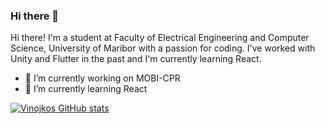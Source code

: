 ### Hi there 👋
Hi there! I'm a student at Faculty of Electrical Engineering and Computer Science, University of Maribor with a passion for coding. I've worked with Unity and Flutter in the past and I'm currently learning React.

- 🔭 I’m currently working on MOBI-CPR
- 🌱 I’m currently learning React


[![Vinojkos GitHub stats](https://github-readme-stats.vercel.app/api?username=vinojko&count_private=true&include_all_commits=true)](https://github.com/vinojko/github-readme-stats&count_private=true&include_all_commits=true)

<!--
**vinojko/vinojko** is a ✨ _special_ ✨ repository because its `README.md` (this file) appears on your GitHub profile.

Here are some ideas to get you started:

- 🔭 I’m currently working on ...
- 🌱 I’m currently learning ...
- 👯 I’m looking to collaborate on ...
- 🤔 I’m looking for help with ...
- 💬 Ask me about ...
- 📫 How to reach me: ...
- 😄 Pronouns: ...
- ⚡ Fun fact: ...
-->
